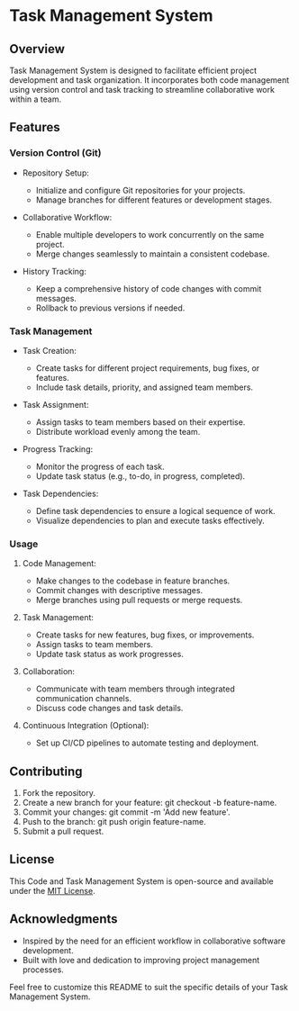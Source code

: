 # Task Management System

## Overview

 Task Management System is designed to facilitate efficient project development and task organization. It incorporates both code management using version control and task tracking to streamline collaborative work within a team.

## Features

### Version Control (Git)

- Repository Setup:
  - Initialize and configure Git repositories for your projects.
  - Manage branches for different features or development stages.

- Collaborative Workflow:
  - Enable multiple developers to work concurrently on the same project.
  - Merge changes seamlessly to maintain a consistent codebase.

- History Tracking:
  - Keep a comprehensive history of code changes with commit messages.
  - Rollback to previous versions if needed.

### Task Management

- Task Creation:
  - Create tasks for different project requirements, bug fixes, or features.
  - Include task details, priority, and assigned team members.

- Task Assignment:
  - Assign tasks to team members based on their expertise.
  - Distribute workload evenly among the team.

- Progress Tracking:
  - Monitor the progress of each task.
  - Update task status (e.g., to-do, in progress, completed).

- Task Dependencies:
  - Define task dependencies to ensure a logical sequence of work.
  - Visualize dependencies to plan and execute tasks effectively.


### Usage

1. Code Management:
   - Make changes to the codebase in feature branches.
   - Commit changes with descriptive messages.
   - Merge branches using pull requests or merge requests.

2. Task Management:
   - Create tasks for new features, bug fixes, or improvements.
   - Assign tasks to team members.
   - Update task status as work progresses.

3. Collaboration:
   - Communicate with team members through integrated communication channels.
   - Discuss code changes and task details.

4. Continuous Integration (Optional):
   - Set up CI/CD pipelines to automate testing and deployment.

## Contributing

1. Fork the repository.
2. Create a new branch for your feature: git checkout -b feature-name.
3. Commit your changes: git commit -m 'Add new feature'.
4. Push to the branch: git push origin feature-name.
5. Submit a pull request.

## License

This Code and Task Management System is open-source and available under the [MIT License](LICENSE).

## Acknowledgments

- Inspired by the need for an efficient workflow in collaborative software development.
- Built with love and dedication to improving project management processes.

Feel free to customize this README to suit the specific details of your Task Management System.
